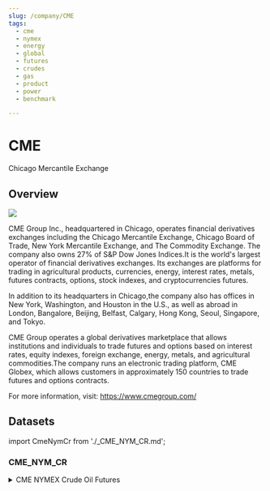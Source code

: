 ```yaml
---
slug: /company/CME
tags:
  - cme
  - nymex
  - energy
  - global
  - futures
  - crudes
  - gas
  - product
  - power
  - benchmark  

---
```


CME
============================================================

Chicago Mercantile Exchange

## Overview

![](/img/data/cme.jpg)

CME Group Inc., headquartered in Chicago, operates financial derivatives exchanges including the Chicago Mercantile Exchange, Chicago Board of Trade, New York Mercantile Exchange, and The Commodity Exchange. The company also owns 27% of S&P Dow Jones Indices.It is the world's largest operator of financial derivatives exchanges. Its exchanges are platforms for trading in agricultural products, currencies, energy, interest rates, metals, futures contracts, options, stock indexes, and cryptocurrencies futures.

In addition to its headquarters in Chicago,the company also has offices in New York, Washington, and Houston in the U.S., as well as abroad in London, Bangalore, Beijing, Belfast, Calgary, Hong Kong, Seoul, Singapore, and Tokyo.

CME Group operates a global derivatives marketplace that allows institutions and individuals to trade futures and options based on interest rates, equity indexes, foreign exchange, energy, metals, and agricultural commodities.The company runs an electronic trading platform, CME Globex, which allows customers in approximately 150 countries to trade futures and options contracts.

For more information, visit: https://www.cmegroup.com/

## Datasets

import CmeNymCr from './_CME_NYM_CR.md';

### CME_NYM_CR
<details>
<summary>CME NYMEX Crude Oil Futures</summary>
<CmeNymCr/>
</details>